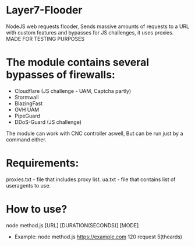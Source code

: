# Layer7-Flooder
NodeJS web requests flooder, Sends massive amounts of requests to a URL with custom features and bypasses for JS challenges, it uses proxies. MADE FOR TESTING PURPOSES

# The module contains several bypasses of firewalls:
* Cloudflare (JS challenge - UAM, Captcha partly)
* Stormwall
* BlazingFast
* OVH UAM
* PipeGuard
* DDoS-Guard (JS challenge)

The module can work with CNC controller aswell, But can be run just by a command either.
# Requirements:
proxies.txt - file that includes proxy list.
ua.txt - file that contains list of useragents to use.

# How to use?
node method.js [URL] [DURATION(SECONDS)] [MODE]
- Example:
node method.js https://example.com 120 request 5(theards)
